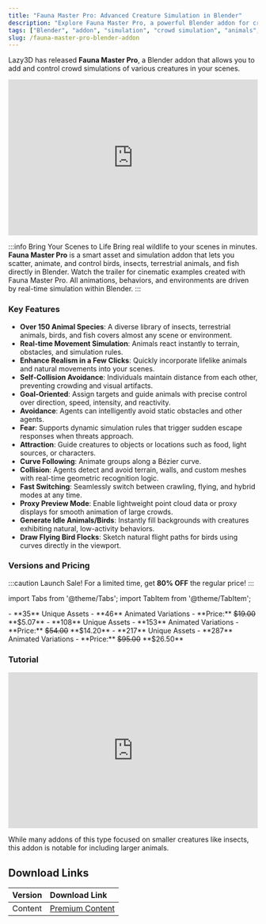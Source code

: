 ```yaml
---
title: "Fauna Master Pro: Advanced Creature Simulation in Blender"
description: "Explore Fauna Master Pro, a powerful Blender addon for creating complex crowd simulations with over 150 species of animals, birds, and insects."
tags: ["Blender", "addon", "simulation", "crowd simulation", "animals", "creatures", "vfx", "animation", "Fauna Master Pro"]
slug: /fauna-master-pro-blender-addon
---
```


Lazy3D has released **Fauna Master Pro**, a Blender addon that allows you to add and control crowd simulations of various creatures in your scenes.

<iframe width="100%" height="315" src="https://www.youtube.com/embed/gXy3GgAKTyM" title="YouTube video player" frameborder="0" allow="accelerometer; autoplay; clipboard-write; encrypted-media; gyroscope; picture-in-picture" allowfullscreen></iframe>

:::info Bring Your Scenes to Life
Bring real wildlife to your scenes in minutes. **Fauna Master Pro** is a smart asset and simulation addon that lets you scatter, animate, and control birds, insects, terrestrial animals, and fish directly in Blender. Watch the trailer for cinematic examples created with Fauna Master Pro. All animations, behaviors, and environments are driven by real-time simulation within Blender.
:::

### Key Features

-   **Over 150 Animal Species**: A diverse library of insects, terrestrial animals, birds, and fish covers almost any scene or environment.
-   **Real-time Movement Simulation**: Animals react instantly to terrain, obstacles, and simulation rules.
-   **Enhance Realism in a Few Clicks**: Quickly incorporate lifelike animals and natural movements into your scenes.
-   **Self-Collision Avoidance**: Individuals maintain distance from each other, preventing crowding and visual artifacts.
-   **Goal-Oriented**: Assign targets and guide animals with precise control over direction, speed, intensity, and reactivity.
-   **Avoidance**: Agents can intelligently avoid static obstacles and other agents.
-   **Fear**: Supports dynamic simulation rules that trigger sudden escape responses when threats approach.
-   **Attraction**: Guide creatures to objects or locations such as food, light sources, or characters.
-   **Curve Following**: Animate groups along a Bézier curve.
-   **Collision**: Agents detect and avoid terrain, walls, and custom meshes with real-time geometric recognition logic.
-   **Fast Switching**: Seamlessly switch between crawling, flying, and hybrid modes at any time.
-   **Proxy Preview Mode**: Enable lightweight point cloud data or proxy displays for smooth animation of large crowds.
-   **Generate Idle Animals/Birds**: Instantly fill backgrounds with creatures exhibiting natural, low-activity behaviors.
-   **Draw Flying Bird Flocks**: Sketch natural flight paths for birds using curves directly in the viewport.

### Versions and Pricing

:::caution Launch Sale!
For a limited time, get **80% OFF** the regular price!
:::

import Tabs from '@theme/Tabs';
import TabItem from '@theme/TabItem';

<Tabs>
  <TabItem value="lite" label="Lite" default>
    - **35** Unique Assets
    - **46** Animated Variations
    - **Price:** <del>$19.00</del> **$5.07**
  </TabItem>
  <TabItem value="base" label="Base">
    - **108** Unique Assets
    - **153** Animated Variations
    - **Price:** <del>$54.00</del> **$14.20**
  </TabItem>
  <TabItem value="pro" label="Full / Pro">
    - **217** Unique Assets
    - **287** Animated Variations
    - **Price:** <del>$95.00</del> **$26.50**
  </TabItem>
</Tabs>

### Tutorial

<iframe width="100%" height="315" src="https://www.youtube.com/embed/-P0mKIXVoFk" title="YouTube video player" frameborder="0" allow="accelerometer; autoplay; clipboard-write; encrypted-media; gyroscope; picture-in-picture" allowfullscreen></iframe>

While many addons of this type focused on smaller creatures like insects, this addon is notable for including larger animals.

## Download Links

| Version | Download Link |
| :---| :--- |
| Content | [Premium Content](https://wa.me/8613237610083) |